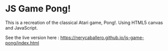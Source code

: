 # JS Game Pong!

This is a recreation of the classical Atari game, Pong!. Using HTML5 canvas and JavaScript.

See the live version here : https://nerycaballero.github.io/js-game-pong/index.html
